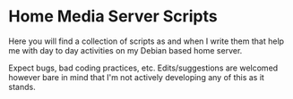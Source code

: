 # Home Media Server Scripts

Here you will find a collection of scripts as and when I write them that help me with day to day activities on my Debian based home server.


Expect bugs, bad coding practices, etc. Edits/suggestions are welcomed however bare in mind that I'm not actively developing any of this as it stands.
